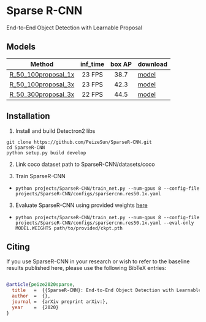# Sparse R-CNN
End-to-End Object Detection with Learnable Proposal

## Models
Method | inf_time | box AP | download
--- |:---:|:---:|:---
[R_50_100proposal_1x](projects/SparseR-CNN/configs/sparsercnn.res50.100proposal.1x.yaml) | 23 FPS | 38.7 | [model](https://drive.google.com/drive/folders/)
[R_50_100proposal_3x](projects/SparseR-CNN/configs/sparsercnn.res50.100proposal.3x.yaml) | 23 FPS | 42.3 | [model](https://drive.google.com/drive/folders/)
[R_50_300proposal_3x](projects/SparseR-CNN/configs/sparsercnn.res50.300proposal.3x.yaml) | 22 FPS | 44.5 | [model](https://drive.google.com/drive/folders/)


## Installation
1. Install and build Detectron2 libs
```
git clone https://github.com/PeizeSun/SparseR-CNN.git
cd SparseR-CNN
python setup.py build develop
```
2. Link coco dataset path to SparseR-CNN/datasets/coco

2. Train SparseR-CNN
  * ```python projects/SparseR-CNN/train_net.py --num-gpus 8 --config-file projects/SparseR-CNN/configs/sparsercnn.res50.1x.yaml```
3. Evaluate SparseR-CNN using provided weights [here](https://drive.google.com/drive/folders/)
  * ```python projects/SparseR-CNN/train_net.py --num-gpus 8 --config-file projects/SparseR-CNN/configs/sparsercnn.res50.1x.yaml --eval-only MODEL.WEIGHTS path/to/provided/ckpt.pth```

## Citing

If you use SparseR-CNN in your research or wish to refer to the baseline results published here, please use the following BibTeX entries:

```BibTeX

@article{peize2020sparse,
  title   =  {{SparseR-CNN}: End-to-End Object Detection with Learnable Proposal},
  author  =  {},
  journal =  {arXiv preprint arXiv:},
  year    =  {2020}
}

```
